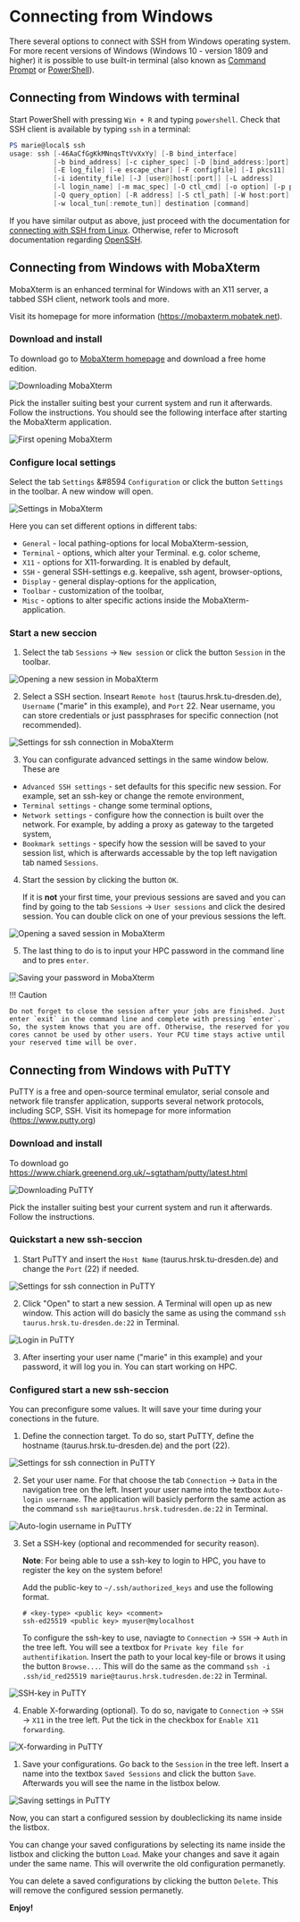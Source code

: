 # Connecting from Windows

There several options to connect with SSH from Windows operating system. For more recent versions
of Windows (Windows 10 - version 1809 and higher) it is possible to use built-in terminal (also
known as [Command Prompt](https://en.wikipedia.org/wiki/Cmd.exe)
or [PowerShell](https://en.wikipedia.org/wiki/PowerShell)).

## Connecting from Windows with terminal

Start PowerShell with pressing `Win + R` and typing `powershell`. 
Check that SSH client is available by typing `ssh` in a terminal:

```powershell
PS marie@local$ ssh
usage: ssh [-46AaCfGgKkMNnqsTtVvXxYy] [-B bind_interface]
           [-b bind_address] [-c cipher_spec] [-D [bind_address:]port]
           [-E log_file] [-e escape_char] [-F configfile] [-I pkcs11]
           [-i identity_file] [-J [user@]host[:port]] [-L address]
           [-l login_name] [-m mac_spec] [-O ctl_cmd] [-o option] [-p port]
           [-Q query_option] [-R address] [-S ctl_path] [-W host:port]
           [-w local_tun[:remote_tun]] destination [command]
```

If you have similar output as above, just proceed with the documentation for
[connecting with SSH from Linux](ssh_linux.md). Otherwise, refer to Microsoft documentation
regarding [OpenSSH](https://docs.microsoft.com/en-us/windows-hardware/manufacture/desktop/factoryos/connect-using-ssh?view=windows-10).

## Connecting from Windows with MobaXterm

MobaXterm is an enhanced terminal for Windows with an X11 server, a tabbed SSH client, network
tools and more.

Visit its homepage for more information (https://mobaxterm.mobatek.net).

### Download and install

To download go to [MobaXterm homepage](https://mobaxterm.mobatek.net/download-home-edition.html)
and download a free home edition. 

![Downloading MobaXterm](misc/mobaxterm1_download.png)

Pick the installer suiting best your current system and run it afterwards. Follow the instructions.
You should see the following interface after starting the MobaXterm application.

![First opening MobaXterm](misc/mobaxterm2_first.png)

### Configure local settings

Select the tab `Settings` &#8594 `Configuration` or click the button `Settings` in the toolbar. A new window will open.

![Settings in MobaXterm](misc/mobaxterm3_config.png)

Here you can set different options in different tabs:
  
- `General` - local pathing-options for local MobaXterm-session,
- `Terminal` -  options, which alter your Terminal. e.g. color scheme,
- `X11` - options for X11-forwarding. It is enabled by default,
- `SSH` - general SSH-settings e.g. keepalive, ssh agent, browser-options,
- `Display` - general display-options for the application,
- `Toolbar` - customization of the toolbar,
- `Misc` - options to alter specific actions inside the MobaXterm-application.

### Start a new seccion

1. Select the tab `Sessions`  &rarr; `New session` or click the button `Session` in the toolbar.

![Opening a new session in MobaXterm](misc/mobaxterm4_session.png)

2. Select a SSH section. Inseart `Remote host` (taurus.hrsk.tu-dresden.de), `Username` ("marie" in this example), and `Port` 22. Near username, you can store credentials or just passphrases for specific connection (not recommended).

![Settings for ssh connection in MobaXterm](misc/mobaxterm5_ssh.png)

3. You can configurate advanced settings in the same window below. These are

- `Advanced SSH settings` - set defaults for this specific new session. For example, set an ssh-key or change the remote environment,
- `Terminal settings` - change some terminal options,
- `Network settings` - configure how the connection is built over the network. For example, by adding a proxy as gateway to the targeted system,
- `Bookmark settings` - specify how the session will be saved to your session list, which is afterwards
accessable by the top left navigation tab named `Sessions`.

4.  Start the session by clicking the button `OK`.

    If it is **not** your first time, your previous sessions are saved and you can find by going to the tab `Sessions`  &rarr;  `User sessions` and click the desired session.
    You can double click on one of your previous sessions the left.

![Opening a saved session in MobaXterm](misc/mobaxterm6_oldse.png)

5. The last thing to do is to input your HPC password in the command line and to pres `enter`.

![Saving your password in MobaXterm](misc/mobaxterm7_pw.png)

!!! Caution
    
    Do not forget to close the session after your jobs are finished. Just enter `exit` in the command line and complete with pressing `enter`. So, the system knows that you are off. Otherwise, the reserved for you cores cannot be used by other users. Your PCU time stays active until your reserved time will be over. 









## Connecting from Windows with PuTTY

PuTTY is a free and open-source terminal emulator, serial console and network file transfer application, supports several network protocols, including SCP, SSH. Visit its homepage for more information (https://www.putty.org)

### Download and install

To download go https://www.chiark.greenend.org.uk/~sgtatham/putty/latest.html

![Downloading PuTTY](misc/putty1_download.png)

Pick the installer suiting best your current system and run it afterwards. Follow the instructions.
 
### Quickstart a new ssh-seccion

1. Start PuTTY and insert the `Host Name` (taurus.hrsk.tu-dresden.de) and change the `Port` (22) if needed.

![Settings for ssh connection in PuTTY](misc/putty2_quickstart.png)

2. Click "Open" to start a new session. A Terminal will open up as new window. This action will do
basicly the same as using the command `ssh taurus.hrsk.tu-dresden.de:22` in Terminal.

![Login in PuTTY](misc/putty3_login.png)

3. After inserting your user name ("marie" in this example) and your password, it will log you in. You can start working on HPC.

### Configured start a new ssh-seccion 

You can preconfigure some values. It will save your time during your  conections in the future.

1. Define the connection target. To do so, start PuTTY, define the hostname (taurus.hrsk.tu-dresden.de) and the port (22).

![Settings for ssh connection in PuTTY](misc/putty2_quickstart.png)

2. Set your user name. For that choose the tab `Connection` &rarr; `Data` in the navigation tree on the left. 
Insert your user name into the textbox `Auto-login username`. 
The application will basicly perform the same action as the command `ssh marie@taurus.hrsk.tudresden.de:22` in Terminal.

![Auto-login username in PuTTY](misc/putty4_username.png)

3. Set a SSH-key (optional and recommended for security reason). 

    **Note**: For being able to use a ssh-key to login to HPC, you have to register the key on the system before! 

    Add the public-key to `~/.ssh/authorized_keys` and use the following format.


    ```console
    # <key-type> <public key> <comment>
    ssh-ed25519 <public key> myuser@mylocalhost
    ```
    To configure the ssh-key to use, naviagte to `Connection` &rarr; `SSH` &rarr; `Auth` in the tree left. 
    You will see a textbox for `Private key file for authentifikation`. 
    Insert the path to your local key-file or brows it using the button `Browse...`. 
    This will do the same as the command `ssh -i .ssh/id_red25519 marie@taurus.hrsk.tudresden.de:22` in Terminal.

![SSH-key in PuTTY](misc/putty5_key.png)

4. Enable X-forwarding (optional). To do so, navigate to `Connection` &rarr; `SSH` &rarr; `X11` in the tree left. Put the tick in the checkbox for `Enable X11 forwarding`.

![X-forwarding in PuTTY](misc/putty6_x11.png)

1. Save your configurations. Go back to the `Session` in the tree left. Insert a name into the textbox `Saved Sessions` and click
the button `Save`. Afterwards you will see the name in the listbox below.

![Saving settings in PuTTY](misc/putty7_save.png)

Now, you can start a configured session by doubleclicking its name inside the listbox.

You can change your saved configurations by selecting its name inside the listbox and clicking the button `Load`. 
Make your changes and save it again under the same name. 
This will overwrite the old configuration permanetly.

You can delete a saved configurations by clicking the button `Delete`. This will remove the configured session permanetly.

**Enjoy!**